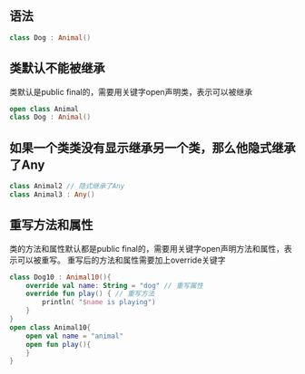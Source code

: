 
## 语法
```kotlin
class Dog : Animal()
```

## 类默认不能被继承
类默认是public final的，需要用关键字open声明类，表示可以被继承
```kotlin
open class Animal
class Dog : Animal()
```

## 如果一个类类没有显示继承另一个类，那么他隐式继承了Any
```kotlin
class Animal2 // 隐式继承了Any
class Animal3 : Any()
```

## 重写方法和属性
类的方法和属性默认都是public final的，需要用关键字open声明方法和属性，表示可以被重写。
重写后的方法和属性需要加上override关键字
```kotlin
class Dog10 : Animal10(){
    override val name: String = "dog" // 重写属性
    override fun play() { // 重写方法
        println( "$name is playing")
    }
}
open class Animal10{
    open val name = "animal"
    open fun play(){
    }
}
```